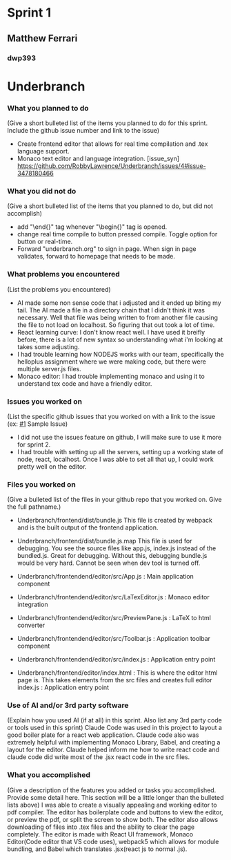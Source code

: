 # Sprint 1

## Matthew Ferrari
### dwp393
# Underbranch

### What you planned to do
(Give a short bulleted list of the items you planned to do for this sprint. Include the github issue number and link to the issue)
* Create frontend editor that allows for real time compilation and .tex language support. 
* Monaco text editor and language integration. 
[issue_syn] https://github.com/RobbyLawrence/Underbranch/issues/4#issue-3478180466

### What you did not do
(Give a short bulleted list of the items that you planned to do, but did not accomplish)
- add "\end{}" tag whenever "\begin{}" tag is opened.
- change real time compile to button pressed compile. Toggle option for button or real-time.
- Forward "underbranch.org" to sign in page. When sign in page validates, forward to homepage that needs to be made.


### What problems you encountered
(List the problems you encountered)
- AI made some non sense code that i adjusted and it ended up biting my tail. The AI made a file in a directory chain that I didn't think it was necessary. Well that file was being written to from another file causing the file to not load on localhost. So figuring that out took a lot of time. 
- React learning curve: I don't know react well. I have used it breifly before, there is a lot of new syntax so understanding what i'm looking at 
takes some adjusting. 
- I had trouble learning how NODEJS works with our team, specifically the helloplus assignment where we were
making code, but there were multiple server.js files. 
- Monaco editor: I had trouble implementing monaco and using it to understand tex code and have a friendly editor. 

### Issues you worked on
(List the specific github issues that you worked on with a link to the issue (ex: [#1](https://github.com/utk-cs340-fall22/ClassInfo/issues/1) Sample Issue)
- I did not use the issues feature on github, I will make sure to use it more for sprint 2. 
- I had trouble with setting up all the servers, setting up a working state of node, react, localhost. Once I was able to set all that up, I could 
work pretty well on the editor.

### Files you worked on
(Give a bulleted list of the files in your github repo that you worked on. Give the full pathname.)

- Underbranch/frontend/dist/bundle.js  This file is created by webpack and is the built output of the frontend application. 
- Underbranch/frontend/dist/bundle.js.map  This file is used for debugging. You see the source files like app.js, index.js instead of the bundled.js. 
Great for debugging. Without this, debugging bundle.js would be very hard. Cannot be seen when dev tool is turned off. 

- Underbranch/frontendend/editor/src/App.js : Main application component
- Underbranch/frontendend/editor/src/LaTexEditor.js : Monaco editor integration
- Underbranch/frontendend/editor/src/PreviewPane.js : LaTeX to html converter
- Underbranch/frontendend/editor/src/Toolbar.js     : Application toolbar component
- Underbranch/frontendend/editor/src/index.js       : Application entry point
- Underbranch/frontend/editor/index.html :  This is where the editor html page is. This takes elements from the src files and creates full editor
index.js       : Application entry point

### Use of AI and/or 3rd party software
(Explain how you used AI (if at all) in this sprint. Also list any 3rd party code or tools used in this sprint)
Claude Code was used in this project to layout a good boiler plate for a react web application. Claude code also was extremely helpful with implementing 
Monaco Library, Babel, and creating a layout for the editor. Claude helped inform me how to write react code and claude code did write most of the .jsx react code in the src files. 

### What you accomplished
(Give a description of the features you added or tasks you accomplished. Provide some detail here. This section will be a little longer than the bulleted lists above) 
I was able to create a visually appealing and working editor to pdf compiler. The editor has boilerplate code and buttons to view the editor, or preview the pdf, or split the screen to show both. The editor also allows downloading of 
files into .tex files and the ability to clear the page completely. The editor is made with React UI framework, Monaco Editor(Code editor that VS code uses), webpack5 which allows for module bundling, and Babel which translates .jsx(react js to normal .js). 
